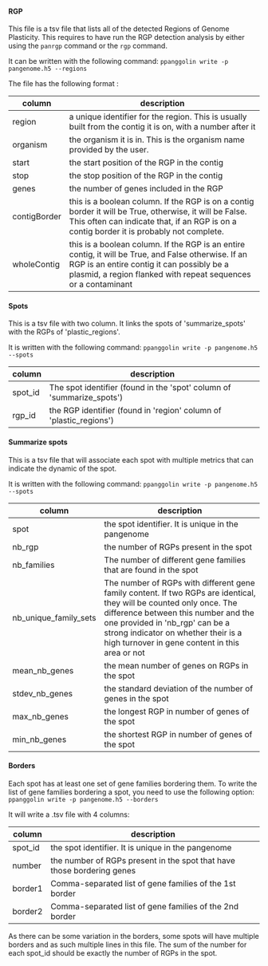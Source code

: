 #### RGP
This file is a tsv file that lists all of the detected Regions of Genome Plasticity. This requires to have run the RGP detection analysis by either using the `panrgp` command or the `rgp` command.

It can be written with the following command:
`ppanggolin write -p pangenome.h5 --regions`

The file has the following format :

| column | description |
|--------|-------------|
| region | a unique identifier for the region. This is usually built from the contig it is on, with a number after it|
|organism| the organism it is in. This is the organism name provided by the user.|
|start| the start position of the RGP in the contig|
|stop| the stop position of the RGP in the contig|
|genes| the number of genes included in the RGP|
|contigBorder| this is a boolean column. If the RGP is on a contig border it will be True, otherwise, it will be False. This often can indicate that, if an RGP is on a contig border it is probably not complete.|
|wholeContig| this is a boolean column. If the RGP is an entire contig, it will be True, and False otherwise. If an RGP is an entire contig it can possibly be a plasmid, a region flanked with repeat sequences or a contaminant|

#### Spots

This is a tsv file with two column. It links the spots of 'summarize_spots' with the RGPs of 'plastic_regions'.

It is written with the following command:
`ppanggolin write -p pangenome.h5 --spots`

|column|description|
|------|------------|
|spot_id| The spot identifier (found in the 'spot' column of 'summarize_spots')|
|rgp_id| the RGP identifier (found in 'region' column of 'plastic_regions')|

#### Summarize spots

This is a tsv file that will associate each spot with multiple metrics that can indicate the dynamic of the spot.

It is written with the following command:
`ppanggolin write -p pangenome.h5 --spots`

|column| description|
|-------|------------|
|spot| the spot identifier. It is unique in the pangenome|
|nb_rgp| the number of RGPs present in the spot|
|nb_families| The number of different gene families that are found in the spot|
|nb_unique_family_sets| The number of RGPs with different gene family content. If two RGPs are identical, they will be counted only once. The difference between this number and the one provided in 'nb_rgp' can be a strong indicator on whether their is a high turnover in gene content in this area or not|
|mean_nb_genes| the mean number of genes on RGPs in the spot|
|stdev_nb_genes| the standard deviation of the number of genes in the spot|
|max_nb_genes| the longest RGP in number of genes of the spot|
|min_nb_genes| the shortest RGP in number of genes of the spot|

#### Borders

Each spot has at least one set of gene families bordering them. To write the list of gene families bordering a spot, you need to use the following option:
`ppanggolin write -p pangenome.h5 --borders`

It will write a .tsv file with 4 columns:

|column| description|
|-------|------------|
|spot_id| the spot identifier. It is unique in the pangenome|
|number| the number of RGPs present in the spot that have those bordering genes|
|border1| Comma-separated list of gene families of the 1st border|
|border2| Comma-separated list of gene families of the 2nd border|

As there can be some variation in the borders, some spots will have multiple borders and as such multiple lines in this file.
The sum of the number for each spot_id should be exactly the number of RGPs in the spot.
